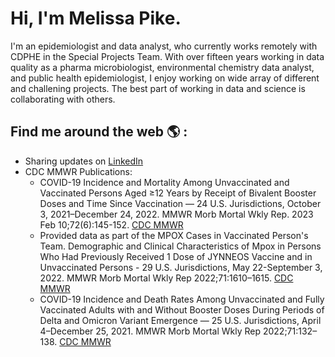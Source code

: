 # Hi, I'm Melissa Pike.

I'm an epidemiologist and data analyst, who currently works remotely with CDPHE in the Special Projects Team. With over fifteen years working in data quality as a pharma microbiologist, environmental chemistry data analyst, and public health epidemiologist, I enjoy working on wide array of different and challening projects. The best part of working in data and science is collaborating with others. 

## Find me around the web :earth_americas: :
- Sharing updates on [LinkedIn](https://www.linkedin.com/in/melissa-pike-mph)
- CDC MMWR Publications: 
  -  COVID-19 Incidence and Mortality Among Unvaccinated and Vaccinated Persons Aged ≥12 Years by Receipt of Bivalent Booster Doses and Time Since
Vaccination — 24 U.S. Jurisdictions, October 3, 2021–December 24, 2022. MMWR Morb Mortal Wkly Rep. 2023 Feb 10;72(6):145-152. [CDC MMWR]([10.15585/mmwr.mm7206a3](https://www.cdc.gov/mmwr/volumes/72/wr/mm7206a3.htm?s_cid=mm7206a3_w))
  - Provided data as part of the MPOX Cases in Vaccinated Person's Team. Demographic and Clinical Characteristics of Mpox in Persons Who Had Previously Received 1 Dose of JYNNEOS Vaccine and in Unvaccinated Persons - 29 U.S. Jurisdictions, May 22-September 3, 2022. MMWR Morb Mortal Wkly Rep 2022;71:1610–1615. [CDC MMWR](https://www.cdc.gov/mmwr/volumes/71/wr/mm715152a2.htm?s_cid=mm715152a2_w)
  - COVID-19 Incidence and Death Rates Among Unvaccinated and Fully Vaccinated Adults with and Without Booster Doses During Periods of Delta and Omicron Variant Emergence — 25 U.S. Jurisdictions, April 4–December 25, 2021. MMWR Morb Mortal Wkly Rep 2022;71:132–138. [CDC MMWR](https://www.cdc.gov/mmwr/volumes/71/wr/mm7104e2.htm?s_cid=mm7104e2_w)
